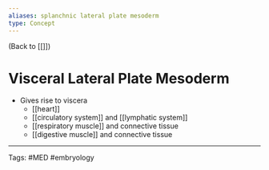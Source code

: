 ```yaml
---
aliases: splanchnic lateral plate mesoderm
type: Concept
---
```


(Back to [[]])

# Visceral Lateral Plate Mesoderm

- Gives rise to viscera
	- [[heart]]
	- [[circulatory system]] and [[lymphatic system]]
	- [[respiratory muscle]] and connective tissue
	- [[digestive muscle]] and connective tissue

---
Tags: #MED #embryology 